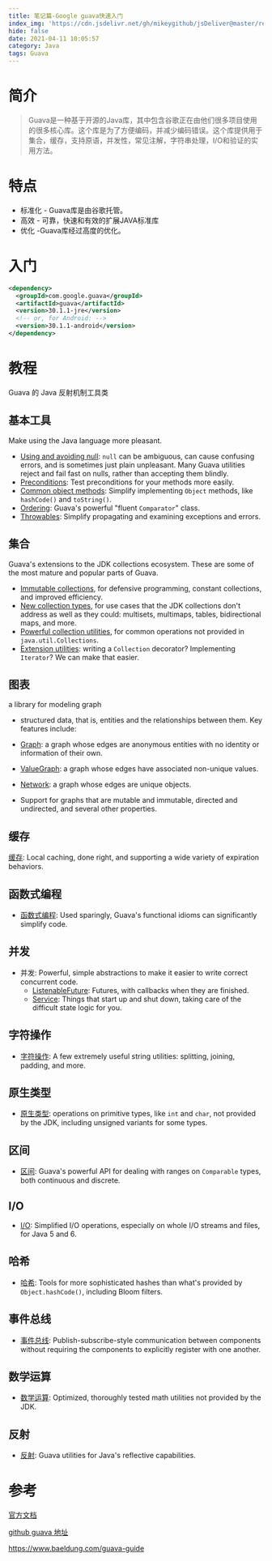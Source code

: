 ```yaml
---
title: 笔记篇-Google guava快速入门
index_img: 'https://cdn.jsdelivr.net/gh/mikeygithub/jsDeliver@master/resource/img/google-guava.jpg'
hide: false
date: 2021-04-11 10:05:57
category: Java
tags: Guava
---
```


# 简介

>Guava是一种基于开源的Java库，其中包含谷歌正在由他们很多项目使用的很多核心库。这个库是为了方便编码，并减少编码错误。这个库提供用于集合，缓存，支持原语，并发性，常见注解，字符串处理，I/O和验证的实用方法。

# 特点

- 标准化 - Guava库是由谷歌托管。
- 高效 - 可靠，快速和有效的扩展JAVA标准库
- 优化 -Guava库经过高度的优化。

# 入门

```xml
<dependency>
  <groupId>com.google.guava</groupId>
  <artifactId>guava</artifactId>
  <version>30.1.1-jre</version>
  <!-- or, for Android: -->
  <version>30.1.1-android</version>
</dependency>
```

# 教程

Guava 的 Java 反射机制工具类

## 基本工具

 Make using the Java language more pleasant.

- [Using and avoiding null](https://github.com/google/guava/wiki/UsingAndAvoidingNullExplained): `null` can be ambiguous, can cause confusing errors, and is sometimes just plain unpleasant. Many Guava utilities reject and fail fast on nulls, rather than accepting them blindly.
- [Preconditions](https://github.com/google/guava/wiki/PreconditionsExplained): Test preconditions for your methods more easily.
- [Common object methods](https://github.com/google/guava/wiki/CommonObjectUtilitiesExplained): Simplify implementing `Object` methods, like `hashCode()` and `toString()`.
- [Ordering](https://github.com/google/guava/wiki/OrderingExplained): Guava's powerful "fluent `Comparator`" class.
- [Throwables](https://github.com/google/guava/wiki/ThrowablesExplained): Simplify propagating and examining exceptions and errors.

## 集合

 Guava's extensions to the JDK collections ecosystem. These are some of the most mature and popular parts of Guava.

- [Immutable collections](https://github.com/google/guava/wiki/ImmutableCollectionsExplained), for defensive programming, constant collections, and improved efficiency.
- [New collection types](https://github.com/google/guava/wiki/NewCollectionTypesExplained), for use cases that the JDK collections don't address as well as they could: multisets, multimaps, tables, bidirectional maps, and more.
- [Powerful collection utilities](https://github.com/google/guava/wiki/CollectionUtilitiesExplained), for common operations not provided in `java.util.Collections`.
- [Extension utilities](https://github.com/google/guava/wiki/CollectionHelpersExplained): writing a `Collection` decorator? Implementing `Iterator`? We can make that easier.

## 图表

a library for modeling graph

- structured data, that is, entities and the relationships between them. Key features include:

- [Graph](https://github.com/google/guava/wiki/GraphsExplained#graph): a graph whose edges are anonymous entities with no identity or information of their own.
- [ValueGraph](https://github.com/google/guava/wiki/GraphsExplained#valuegraph): a graph whose edges have associated non-unique values.
- [Network](https://github.com/google/guava/wiki/GraphsExplained#network): a graph whose edges are unique objects.
- Support for graphs that are mutable and immutable, directed and undirected, and several other properties.

## 缓存

[缓存](https://github.com/google/guava/wiki/CachesExplained): Local caching, done right, and supporting a wide variety of expiration behaviors.

## 函数式编程

- [函数式编程](https://github.com/google/guava/wiki/FunctionalExplained): Used sparingly, Guava's functional idioms can significantly simplify code.

## 并发

- 并发: Powerful, simple abstractions to make it easier to write correct concurrent code.
  - [ListenableFuture](https://github.com/google/guava/wiki/ListenableFutureExplained): Futures, with callbacks when they are finished.
  - [Service](https://github.com/google/guava/wiki/ServiceExplained): Things that start up and shut down, taking care of the difficult state logic for you.

## 字符操作

- [字符操作](https://github.com/google/guava/wiki/StringsExplained): A few extremely useful string utilities: splitting, joining, padding, and more.

## 原生类型

- [原生类型](https://github.com/google/guava/wiki/PrimitivesExplained): operations on primitive types, like `int` and `char`, not provided by the JDK, including unsigned variants for some types.

## 区间

- [区间](https://github.com/google/guava/wiki/RangesExplained): Guava's powerful API for dealing with ranges on `Comparable` types, both continuous and discrete.

## I/O

- [I/O](https://github.com/google/guava/wiki/IOExplained): Simplified I/O operations, especially on whole I/O streams and files, for Java 5 and 6.

## 哈希

- [哈希](https://github.com/google/guava/wiki/HashingExplained): Tools for more sophisticated hashes than what's provided by `Object.hashCode()`, including Bloom filters.

## 事件总线

- [事件总线](https://github.com/google/guava/wiki/EventBusExplained): Publish-subscribe-style communication between components without requiring the components to explicitly register with one another.

## 数学运算

- [数学运算](https://github.com/google/guava/wiki/MathExplained): Optimized, thoroughly tested math utilities not provided by the JDK.

## 反射

- [反射](https://github.com/google/guava/wiki/ReflectionExplained): Guava utilities for Java's reflective capabilities.

# 参考

[官方文档](https://github.com/google/guava/wiki)

[github guava 地址](https://github.com/google/guava)

https://www.baeldung.com/guava-guide